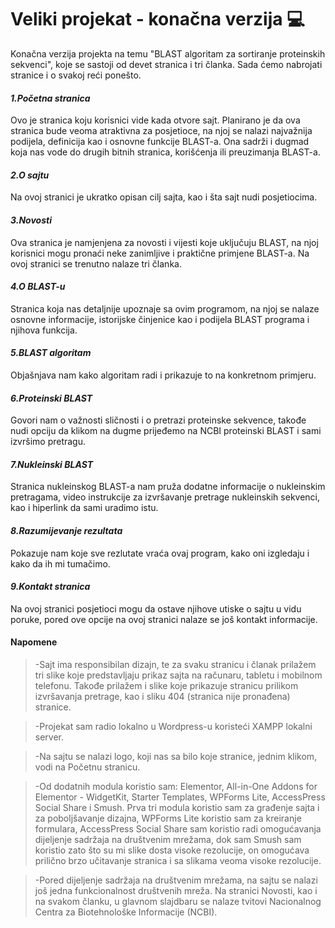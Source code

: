 # Veliki projekat - konačna verzija :computer:	


Konačna verzija projekta na temu "BLAST algoritam za sortiranje proteinskih sekvenci", koje se sastoji od devet stranica i tri članka. Sada ćemo nabrojati stranice i o svakoj reći ponešto.


#### _1.Početna stranica_


Ovo je stranica koju korisnici vide kada otvore sajt. Planirano je da ova stranica bude veoma atraktivna za posjetioce, na njoj se nalazi najvažnija podijela, definicija kao i osnovne funkcije BLAST-a. Ona sadrži i dugmad koja nas vode do drugih bitnih stranica, korišćenja ili preuzimanja BLAST-a.


#### _2.O sajtu_


Na ovoj stranici je ukratko opisan cilj sajta, kao i šta sajt nudi posjetiocima. 


#### _3.Novosti_


Ova stranica je namjenjena za novosti i vijesti koje uključuju BLAST, na njoj korisnici mogu pronaći neke zanimljive i praktične primjene BLAST-a. Na ovoj stranici se trenutno nalaze tri članka.


#### _4.O BLAST-u_


Stranica koja nas detaljnije upoznaje sa ovim programom, na njoj se nalaze osnovne informacije, istorijske činjenice kao i podijela BLAST programa i njihova funkcija.


#### _5.BLAST algoritam_


Objašnjava nam kako algoritam radi i prikazuje to na konkretnom primjeru.


#### _6.Proteinski BLAST_


Govori nam o važnosti sličnosti i o pretrazi proteinske sekvence, takođe nudi opciju da klikom na dugme prijeđemo na NCBI proteinski BLAST i sami izvršimo pretragu.


#### _7.Nukleinski BLAST_


Stranica nukleinskog BLAST-a nam pruža dodatne informacije o nukleinskim pretragama, video instrukcije za izvršavanje pretrage nukleinskih sekvenci, kao i hiperlink da sami uradimo istu.


#### _8.Razumijevanje rezultata_


Pokazuje nam koje sve rezlutate vraća ovaj program, kako oni izgledaju i kako da ih mi tumačimo.


#### _9.Kontakt stranica_


Na ovoj stranici posjetioci mogu da ostave njihove utiske o sajtu u vidu poruke, pored ove opcije na ovoj stranici nalaze se još kontakt informacije.




#### Napomene 

> -Sajt ima responsibilan dizajn, te za svaku stranicu i članak prilažem tri slike koje predstavljaju prikaz sajta na računaru, tabletu i mobilnom telefonu. Takođe prilažem i slike koje prikazuje stranicu prilikom izvršavanja pretrage, kao i sliku 404 (stranica nije pronađena) stranice.

> -Projekat sam radio lokalno u Wordpress-u  koristeći XAMPP lokalni server.

> -Na sajtu se nalazi logo, koji nas sa bilo koje stranice, jednim klikom, vodi na Početnu stranicu.

> -Od dodatnih modula koristio sam: Elementor, All-in-One Addons for Elementor - WidgetKit, Starter Templates, WPForms Lite, AccessPress Social Share i Smush. Prva tri modula koristio sam za građenje sajta i za poboljšavanje dizajna, WPForms Lite koristio sam za kreiranje formulara, AccessPress Social Share sam koristio radi omogućavanja dijeljenje sadržaja na društvenim mrežama, dok sam Smush sam koristio zato što su mi slike dosta visoke rezolucije, on omogućava prilično brzo učitavanje stranica i sa slikama veoma visoke rezolucije.

> -Pored dijeljenje sadržaja na društvenim mrežama, na sajtu se nalazi još jedna funkcionalnost društvenih mreža. Na stranici Novosti, kao i na svakom članku, u glavnom slajdbaru se nalaze tvitovi Nacionalnog Centra za Biotehnološke Informacije (NCBI).
